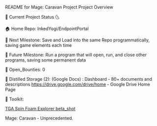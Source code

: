 README for Mage: Caravan Project
Project Overview

🌛 Current Project Status 🌜

🏠 Home Repo: InkedYogi/EndpointPortal 

🎯 Next Milestone: Save and Load into the same Repo programmatically, saving game elements each time

📐 Future Milestone: Run a program that will open, run, and close other programs, saving some permanent data

🐞 Open_Bounties: 0

💎 Distilled Storage (2): 
(Google Docs) : Dashboard - 80+ documents and descriptions
https://drive.google.com/drive/home - Google Drive Home Page

🧰 Toolkit:

<a href="https://inkedYogi.github.io/EndpointPortal/livingDocs/data/website/SFD_Explorer.html">
  TGA Spin Foam Explorer
</a>
<a href="https://inkedYogi.github.io/EndpointPortal/livingDocs/data/website/beta_shot.html">
  beta_shot
</a>

Mage: Caravan - Unprecedented.
